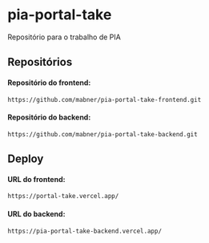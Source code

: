 # pia-portal-take
Repositório para o trabalho de PIA


## Repositórios

#### Repositório do frontend:
```
https://github.com/mabner/pia-portal-take-frontend.git
```

#### Repositório do backend:
```
https://github.com/mabner/pia-portal-take-backend.git
```



## Deploy

#### URL do frontend:
```
https://portal-take.vercel.app/
```

#### URL do backend:
```
https://pia-portal-take-backend.vercel.app/
```